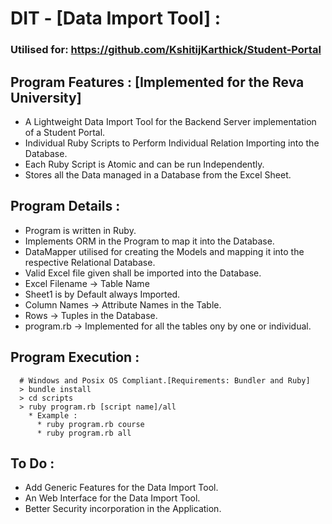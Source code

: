 # DIT - [Data Import Tool] :
### Utilised for: https://github.com/KshitijKarthick/Student-Portal
## Program Features : [Implemented for the Reva University]
   * A Lightweight Data Import Tool for the Backend Server implementation of a Student Portal.
   * Individual Ruby Scripts to Perform Individual Relation Importing into the Database.
   * Each Ruby Script is Atomic and can be run Independently.
   * Stores all the Data managed in a Database from the Excel Sheet.
  
## Program Details :
   * Program is written in Ruby.
   * Implements ORM in the Program to map it into the Database.
   * DataMapper utilised for creating the Models and mapping it into the respective Relational Database.
   * Valid Excel file given shall be imported into the Database.
   * Excel Filename -> Table Name
   * Sheet1 is by Default always Imported.
   * Column Names -> Attribute Names in the Table.
   * Rows -> Tuples in the Database.
   * program.rb -> Implemented for all the tables ony by one or individual.

## Program Execution :
```
  # Windows and Posix OS Compliant.[Requirements: Bundler and Ruby]
  > bundle install
  > cd scripts
  > ruby program.rb [script name]/all
    * Example :
      * ruby program.rb course
      * ruby program.rb all

```

## To Do :
  * Add Generic Features for the Data Import Tool.
  * An Web Interface for the Data Import Tool.
  * Better Security incorporation in the Application.